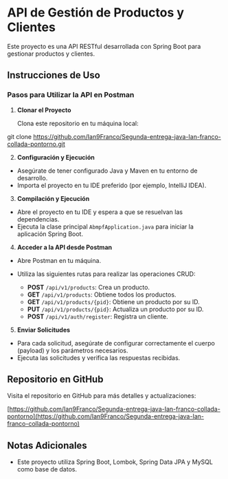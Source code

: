 # API de Gestión de Productos y Clientes

Este proyecto es una API RESTful desarrollada con Spring Boot para gestionar productos y clientes.

## Instrucciones de Uso

### Pasos para Utilizar la API en Postman

1. **Clonar el Proyecto**

   Clona este repositorio en tu máquina local:



git clone https://github.com/Ian9Franco/Segunda-entrega-java-Ian-franco-collada-pontorno.git


2. **Configuración y Ejecución**

- Asegúrate de tener configurado Java y Maven en tu entorno de desarrollo.
- Importa el proyecto en tu IDE preferido (por ejemplo, IntelliJ IDEA).

3. **Compilación y Ejecución**

- Abre el proyecto en tu IDE y espera a que se resuelvan las dependencias.
- Ejecuta la clase principal `AbmpfApplication.java` para iniciar la aplicación Spring Boot.

4. **Acceder a la API desde Postman**

- Abre Postman en tu máquina.
- Utiliza las siguientes rutas para realizar las operaciones CRUD:

    - **POST** `/api/v1/products`: Crea un producto.
    - **GET** `/api/v1/products`: Obtiene todos los productos.
    - **GET** `/api/v1/products/{pid}`: Obtiene un producto por su ID.
    - **PUT** `/api/v1/products/{pid}`: Actualiza un producto por su ID.
    - **POST** `/api/v1/auth/register`: Registra un cliente.

5. **Enviar Solicitudes**

- Para cada solicitud, asegúrate de configurar correctamente el cuerpo (payload) y los parámetros necesarios.
- Ejecuta las solicitudes y verifica las respuestas recibidas.

## Repositorio en GitHub

Visita el repositorio en GitHub para más detalles y actualizaciones:

[https://github.com/Ian9Franco/Segunda-entrega-java-Ian-franco-collada-pontorno](https://github.com/Ian9Franco/Segunda-entrega-java-Ian-franco-collada-pontorno)

## Notas Adicionales

- Este proyecto utiliza Spring Boot, Lombok, Spring Data JPA y MySQL como base de datos.
